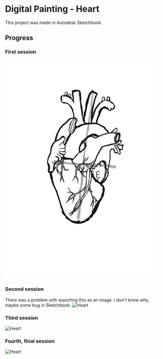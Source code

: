 # Digital Painting - Heart
This project was made in Autodesk Sketchbook.

## Progress

### First session
![Heart](HEART_LENOCHODIK_1.png)

### Second session
There was a problem with exporting this as an image. I don't know why, maybe some bug in Sketchbook.
![Heart](HEART♡_LENOCHODIK_2.png)

### Third session
![Heart](HEART_LENOCHODIK_3.png)

### Fourth, final session
![Heart](HEART_LENOCHODIK_FINAL_OK.png)
